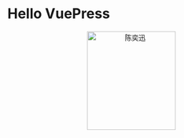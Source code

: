 # Hello VuePress
<div align="center">
<img src="https://ss1.baidu.com/6ONXsjip0QIZ8tyhnq/it/u=2989782649,1389878803&fm=58&bpow=1200&bpoh=1600"width="180" height="200" alt="陈奕迅"></img>
</div>